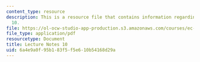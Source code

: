 ```yaml
---
content_type: resource
description: This is a resource file that contains information regarding lecture note
  10.
file: https://ol-ocw-studio-app-production.s3.amazonaws.com/courses/ec-715-d-lab-disseminating-innovations-for-the-common-good-spring-2007/6a4e9a0f95b183f5f5e610b54168d29a_MITEC_715S07_notes10.pdf
file_type: application/pdf
resourcetype: Document
title: Lecture Notes 10
uid: 6a4e9a0f-95b1-83f5-f5e6-10b54168d29a
---
```

